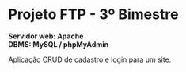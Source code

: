 # Projeto FTP - 3º Bimestre

**Servidor web: Apache**<br>
**DBMS: MySQL / phpMyAdmin**  

<p>Aplicação CRUD de cadastro e login para um site.</p>
